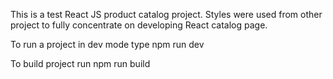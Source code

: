 This is a test React JS product catalog project.
Styles were used from other project to fully concentrate on developing React catalog page.

To run a project in dev mode type
npm run dev

To build project run
npm run build
